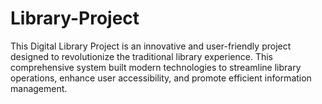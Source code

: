 # Library-Project
This Digital Library Project is an innovative and user-friendly project designed to revolutionize the traditional library experience. This comprehensive system built modern technologies to streamline library operations, enhance user accessibility, and promote efficient information management.
